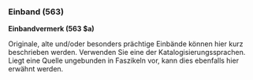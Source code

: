 ### Einband (563)     
**Einbandvermerk (563 $a)**  

Originale, alte und/oder besonders prächtige Einbände können hier  kurz beschrieben werden. Verwenden Sie eine der Katalogisierungssprachen. Liegt eine Quelle ungebunden in Faszikeln vor, kann dies ebenfalls hier erwähnt werden.